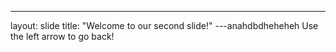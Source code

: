 ---
layout: slide
title: "Welcome to our second slide!"
---anahdbdheheheh
Use the left arrow to go back!
